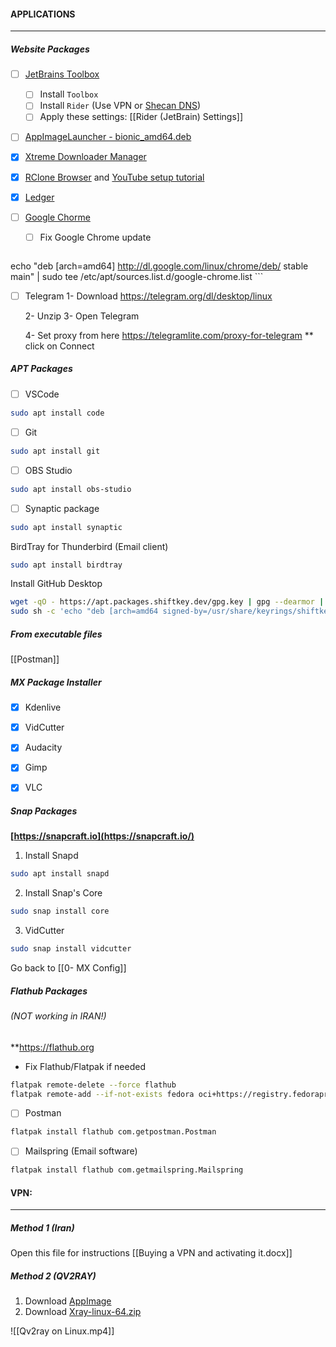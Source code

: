 #### APPLICATIONS
----------------
##### Website Packages
- [ ] [JetBrains Toolbox](https://www.jetbrains.com/toolbox-app/)
	- [ ] Install `Toolbox`
	- [ ] Install `Rider` (Use VPN or [Shecan DNS](https://shecan.ir/))
	- [ ] Apply these settings: [[Rider (JetBrain) Settings]]

- [ ] [AppImageLauncher - bionic_amd64.deb](https://github.com/TheAssassin/AppImageLauncher/releases)

- [x] [Xtreme Downloader Manager](https://github.com/subhra74/xdm/releases)

- [x] [RClone Browser](https://rclone.org/downloads/) and [YouTube setup tutorial](https://youtu.be/ff8Ogk8NIPU)

- [x] [Ledger](https://www.ledger.com/ledger-live)

- [ ] [Google Chorme](https://www.google.com/chrome/)
	- [ ] Fix Google Chrome update
	```bash
echo "deb [arch=amd64] http://dl.google.com/linux/chrome/deb/ stable main" | sudo tee /etc/apt/sources.list.d/google-chrome.list
	```
- [ ] Telegram
	1- Download 
	https://telegram.org/dl/desktop/linux
	
	2- Unzip
	3- Open Telegram
	
	4- Set proxy from here
	https://telegramlite.com/proxy-for-telegram
	** click on Connect

##### APT Packages
- [ ] VSCode
```bash
sudo apt install code
```
- [ ] Git
```bash
sudo apt install git
```
- [ ] OBS Studio
```bash
sudo apt install obs-studio
```
- [ ] Synaptic package
```bash
sudo apt install synaptic
```

BirdTray for Thunderbird (Email client)
```bash
sudo apt install birdtray
```

Install GitHub Desktop
```bash
wget -qO - https://apt.packages.shiftkey.dev/gpg.key | gpg --dearmor | sudo tee /usr/share/keyrings/shiftkey-packages.gpg > /dev/null
sudo sh -c 'echo "deb [arch=amd64 signed-by=/usr/share/keyrings/shiftkey-packages.gpg] https://apt.packages.shiftkey.dev/ubuntu/ any main" > /etc/apt/sources.list.d/shiftkey-packages.list' && sudo apt update && sudo apt install github-desktop
```
##### From executable files
[[Postman]]

##### MX Package Installer

- [x] Kdenlive

- [x] VidCutter

- [x] Audacity

- [x] Gimp

- [x] VLC

##### Snap Packages
**[https://snapcraft.io](https://snapcraft.io/)**

1. Install Snapd
```bash
sudo apt install snapd
```
2. Install Snap's Core
```bash
sudo snap install core
```
3. VidCutter
```bash
sudo snap install vidcutter
```

Go back to [[0- MX Config]]

##### Flathub Packages 
###### (NOT working in IRAN!)
**https://flathub.org

* Fix Flathub/Flatpak if needed
```bash
flatpak remote-delete --force flathub
flatpak remote-add --if-not-exists fedora oci+https://registry.fedoraproject.org
```

- [ ] Postman
```bash
flatpak install flathub com.getpostman.Postman
```
- [ ]  Mailspring (Email software)
```bash
flatpak install flathub com.getmailspring.Mailspring
```

#### VPN:
--------------

##### Method 1 (Iran)
Open this file for instructions [[Buying a VPN and activating it.docx]]

##### Method 2 (QV2RAY)
1. Download [AppImage](https://github.com/Qv2ray/Qv2ray/releases/)
2. Download [Xray-linux-64.zip](https://github.com/XTLS/Xray-core/releases)

![[Qv2ray on Linux.mp4]]
